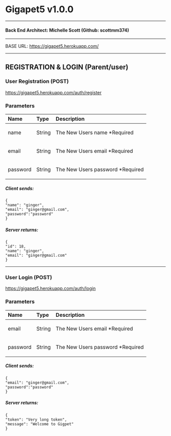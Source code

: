 # Gigapet5 v1.0.0

---

#### Back End Architect: Michelle Scott (Github: scottmm374)

---

BASE URL: https://gigapet5.herokuapp.com/

---

## REGISTRATION & LOGIN (Parent/user)

### User Registration (POST)

https://gigapet5.herokuapp.com/auth/register

### Parameters

| Name     | Type   | Description                              |
| :------- | :----- | :--------------------------------------- |
| name     | String | <p>The New Users name \*Required</p>     |
| email    | String | <p>The New Users email \*Required</p>    |
| password | String | <p>The New Users password \*Required</p> |

##### Client sends:

```
{
"name": "ginger",
"email": "ginger@gmail.com",
"password":"password"
}
```

##### Server returns:

```
{
"id": 18,
"name": "ginger",
"email": "ginger@gmail.com"
}
```

---

### User Login (POST)

https://gigapet5.herokuapp.com/auth/login

### Parameters

| Name     | Type   | Description                              |
| :------- | :----- | :--------------------------------------- |
| email    | String | <p>The New Users email \*Required</p>    |
| password | String | <p>The New Users password \*Required</p> |

##### Client sends:

```
{
"email": "ginger@gmail.com",
"password":"password"
}
```

##### Server returns:

```
{
"token": "Very long token",
"message": "Welcome to Gigpet"
}
```
